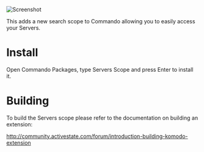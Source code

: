 ![Screenshot](https://github.com/Defman21/commando-servers/blob/master/screenshot.png?raw=true)


This adds a new search scope to Commando allowing you to easily access your Servers.

Install
=======

Open Commando Packages, type Servers Scope and press Enter to install it.

Building
========

To build the Servers scope please refer to the documentation on building an extension:

http://community.activestate.com/forum/introduction-building-komodo-extension
